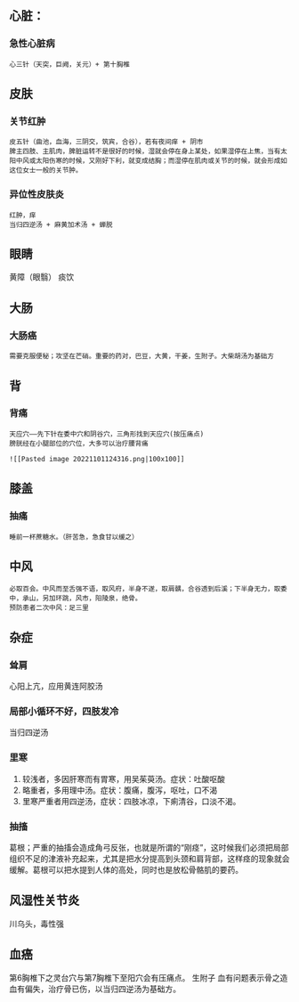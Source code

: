 




## 心脏：
### 急性心脏病
	心三针（天突，巨阙，关元）+ 第十胸椎



## 皮肤
### 关节红肿
	皮五针（曲池，血海，三阴交，筑宾，合谷），若有夜间痒 + 阴市
	脾主四肢、主肌肉，脾脏运转不是很好的时候，湿就会停在身上某处，如果湿停在上焦，当有太阳中风或太阳伤寒的时候，又刚好下利，就变成结胸；而湿停在肌肉或关节的时候，就会形成如这位女士一般的关节肿。

### 异位性皮肤炎
	红肿，痒
	当归四逆汤 + 麻黄加术汤 + 蝉脱


## 眼睛
黄障（眼翳）
	痰饮


## 大肠
### 大肠癌
	需要克服便秘；攻坚在芒硝。重要的药对，巴豆，大黄，干姜，生附子。大柴胡汤为基础方

## 背
### 背痛
	天应穴——先下针在委中穴和阴谷穴，三角形找到天应穴(按压痛点)
	膀胱经在小腿部位的穴位，大多可以治疗腰背痛
	
	![[Pasted image 20221101124316.png|100x100]]

## 膝盖
### 抽痛
	睡前一杯蔗糖水。（肝苦急，急食甘以缓之）

## 中风
	必取百会。中风而至舌强不语，取风府，半身不遂，取肩髃，合谷透到后溪；下半身无力，取委中，承山，另加环跳，风市，阳陵泉，绝骨。
	预防患者二次中风：足三里




## 杂症

### 耸肩
心阳上亢，应用黄连阿胶汤

### 局部小循环不好，四肢发冷
当归四逆汤

### 里寒
1. 较浅者，多因肝寒而有胃寒，用吴茱萸汤。症状：吐酸呕酸
2. 略重者，多用理中汤。症状：腹痛，腹泻，呕吐，口不渴
3. 里寒严重者用四逆汤，症状：四肢冰凉，下痢清谷，口淡不渴。

### 抽搐
葛根；严重的抽搐会造成角弓反张，也就是所谓的“刚痉”，这时候我们必须把局部组织不足的津液补充起来，尤其是把水分提高到头颈和肩背部，这样痉的现象就会缓解。葛根可以把水提到人体的高处，同时也是放松骨骼肌的要药。

## 风湿性关节炎
川乌头，毒性强


## 血癌
第6胸椎下之灵台穴与第7胸椎下至阳穴会有压痛点。
生附子
血有问题表示骨之造血有偏失，治疗骨已伤，以当归四逆汤为基础方。
